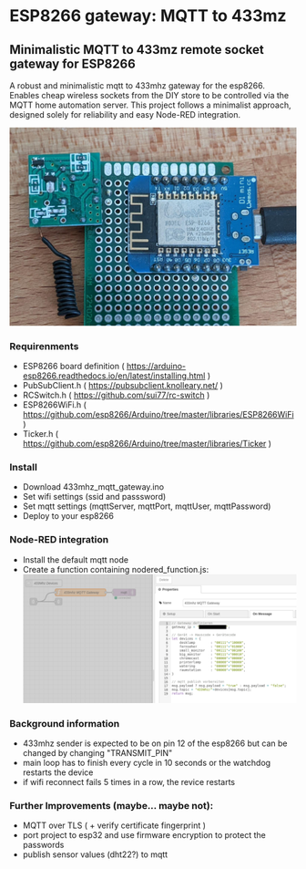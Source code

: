 # ESP8266 gateway: MQTT to 433mz

## Minimalistic MQTT to 433mz remote socket gateway for ESP8266

A robust and minimalistic mqtt to 433mhz gateway for the esp8266.
Enables cheap wireless sockets from the DIY store to be controlled via the MQTT home automation server.
This project follows a minimalist approach, designed solely for reliability and easy Node-RED integration.

![Soldering like a boss](https://github.com/schneebonus/ESP8266-MQTT-To-433mz-Gateway/blob/main/gateway.jpeg?raw=true)

### Requirenments

- ESP8266 board definition ( https://arduino-esp8266.readthedocs.io/en/latest/installing.html )
- PubSubClient.h ( https://pubsubclient.knolleary.net/ )
- RCSwitch.h ( https://github.com/sui77/rc-switch )
- ESP8266WiFi.h ( https://github.com/esp8266/Arduino/tree/master/libraries/ESP8266WiFi )
- Ticker.h ( https://github.com/esp8266/Arduino/tree/master/libraries/Ticker )

### Install

- Download 433mhz_mqtt_gateway.ino
- Set wifi settings (ssid and passsword)
- Set mqtt settings (mqttServer, mqttPort, mqttUser, mqttPassword)
- Deploy to your esp8266

### Node-RED integration

- Install the default mqtt node
- Create a function containing nodered_function.js:
![Node-RED Integration Example](https://github.com/schneebonus/ESP8266-MQTT-To-433mz-Gateway/blob/main/nodered.png?raw=true)

### Background information

- 433mhz sender is expected to be on pin 12 of the esp8266 but can be changed by changing "TRANSMIT_PIN"
- main loop has to finish every cycle in 10 seconds or the watchdog restarts the device
- if wifi reconnect fails 5 times in a row, the revice restarts

### Further Improvements (maybe... maybe not):

- MQTT over TLS ( + verify certificate fingerprint )
- port project to esp32 and use firmware encryption to protect the passwords
- publish sensor values (dht22?) to mqtt
